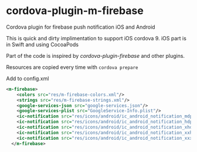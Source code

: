 # cordova-plugin-m-firebase

Cordova plugin for firebase push notification iOS and Android

This is quick and dirty implimentation to support iOS cordova 9.
iOS part is in Swift and using CocoaPods

Part of the code is inspired by *cordova-plugin-firebase* and other plugins.

Resources are copied every time with `cordova prepare`

Add to config.xml
```xml
<m-firebase>
    <colors src="res/m-firebase-colors.xml"/>
    <strings src="res/m-firebase-strings.xml"/>
    <google-services-json src="google-services.json"/>
    <google-services-plist src="GoogleService-Info.plist"/>
    <ic-notification src="res/icons/android/ic_android_notification_mdpi.png" size="mdpi"/>
    <ic-notification src="res/icons/android/ic_android_notification_hdpi.png" size="hdpi"/>
    <ic-notification src="res/icons/android/ic_android_notification_xhdpi.png" size="xhdpi"/>
    <ic-notification src="res/icons/android/ic_android_notification_xxhdpi.png" size="xxhdpi"/>
    <ic-notification src="res/icons/android/ic_android_notification_xxxhdpi.png" size="xxxhdpi"/>
  </m-firebase>
```
